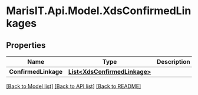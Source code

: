 
# MarisIT.Api.Model.XdsConfirmedLinkages

## Properties

Name | Type | Description | Notes
------------ | ------------- | ------------- | -------------
**ConfirmedLinkage** | [**List&lt;XdsConfirmedLinkage&gt;**](XdsConfirmedLinkage.md) |  | [optional] 

[[Back to Model list]](../README.md#documentation-for-models)
[[Back to API list]](../README.md#documentation-for-api-endpoints)
[[Back to README]](../README.md)

